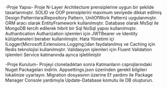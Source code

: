 -Proje Yapısı-
Proje N-Layer Architecture prensiplerine uygun bir şekilde tasarlanmıştır.
SOLID ve OOP prensiplerini maximum seviyede dikkat edilmiş Design Patternlara(Repository Pattern, UnitOfWork Pattern) uygulanmıştır.
ORM aracı olarak EntityFramework kullanılmıştır.
Database olarak MsSql ile MongoDB tercih edilerek hibrit bir Sql NoSql yapısı kullanılmıştır.
Authantication Autharization işlemleri için JWTBearer ve Identity kütüphaneleri beraber kullanılmıştır.
Hata Yönetimi içi ILogger(Microsoft.Extensions.Logging;)dan faydalanılmış ve Caching için Redis teknolojisi kullanılmıştır.
Validasyon işlemleri için Fluent Validation işlemleri Service katmanında ayrıca işletilmiştir

-Proje Kurulum-
Projeyi cloneladıktan sonra Katmanların csprojlarındaki  Nuget Packageları indirin.
Appsettings.json üzerinden gerekli bilgileri lokalinize uyarlayın.
Migration dosyasının üzerine Ef yardımı ile Package Manager Console yardımıyla Update-Database komutu ile DB oluşturun.

